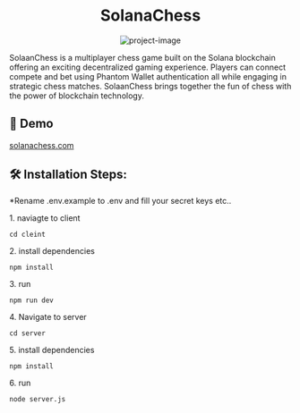 <h1 align="center" id="title">SolanaChess</h1>

<p align="center"><img src="https://socialify.git.ci/Amit00008/solana-chess/image?forks=1&amp;issues=1&amp;language=1&amp;name=1&amp;pulls=1&amp;stargazers=1&amp;theme=Dark" alt="project-image"></p>

<p id="description">SolaanChess is a multiplayer chess game built on the Solana blockchain offering an exciting decentralized gaming experience. Players can connect compete and bet using Phantom Wallet authentication all while engaging in strategic chess matches. SolaanChess brings together the fun of chess with the power of blockchain technology.</p>

<h2>🚀 Demo</h2>

[solanachess.com](solanachess.com)

<h2>🛠️ Installation Steps:</h2>
*Rename .env.example to .env and fill your secret keys etc..
<p>1. naviagte to client</p>

```
cd cleint
```

<p>2. install dependencies</p>

```
npm install
```

<p>3. run</p>

```
npm run dev
```

<p>4. Navigate to server</p>

```
cd server
```

<p>5. install dependencies</p>

```
npm install
```

<p>6. run</p>

```
node server.js
```
